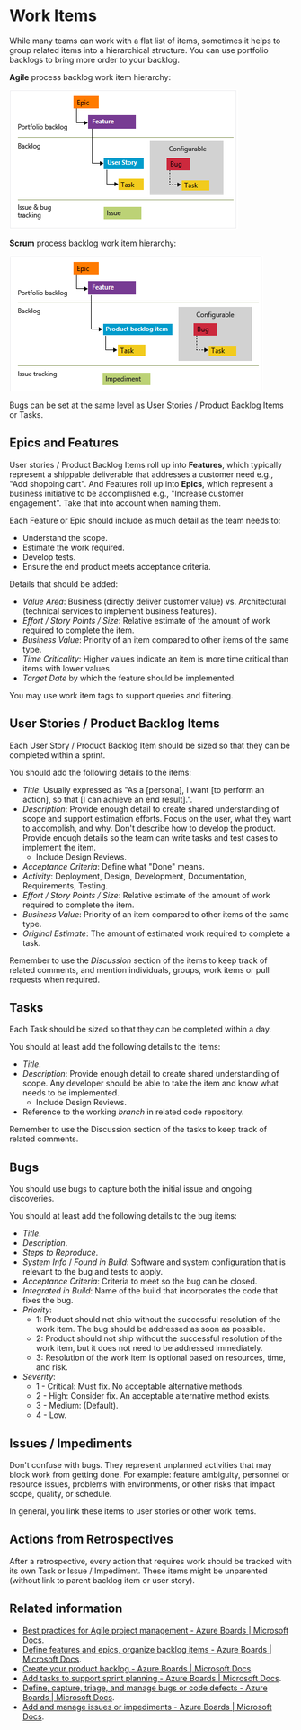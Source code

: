 # Work Items

While many teams can work with a flat list of items, sometimes it helps to group related items into a hierarchical structure. You can use portfolio backlogs to bring more order to your backlog.

**Agile** process backlog work item hierarchy:

![agile-artifacts](./images/agile_artifacts.png)

**Scrum** process backlog work item hierarchy:

![scrum-artifacts](./images/scrum_artifacts.png)

Bugs can be set at the same level as User Stories / Product Backlog Items or Tasks.

## Epics and Features

User stories / Product Backlog Items roll up into **Features**, which typically represent a shippable deliverable that addresses a customer need e.g., "Add shopping cart". And Features roll up into **Epics**, which represent a business initiative to be accomplished e.g., "Increase customer engagement". Take that into account when naming them.

Each Feature or Epic should include as much detail as the team needs to:

- Understand the scope.
- Estimate the work required.
- Develop tests.
- Ensure the end product meets acceptance criteria.

Details that should be added:

- *Value Area*: Business (directly deliver customer value) vs. Architectural (technical services to implement business features).
- *Effort / Story Points / Size*: Relative estimate of the amount of work required to complete the item.
- *Business Value*: Priority of an item compared to other items of the same type.
- *Time Criticality*: Higher values indicate an item is more time critical than items with lower values.
- *Target Date* by which the feature should be implemented.

You may use work item tags to support queries and filtering.

## User Stories / Product Backlog Items

Each User Story / Product Backlog Item should be sized so that they can be completed within a sprint.

You should add the following details to the items:

- *Title*: Usually expressed as "As a [persona], I want [to perform an action], so that [I can achieve an end result].".
- *Description*: Provide enough detail to create shared understanding of scope and support estimation efforts. Focus on the user, what they want to accomplish, and why. Don't describe how to develop the product. Provide enough details so the team can write tasks and test cases to implement the item.
  - Include Design Reviews.
- *Acceptance Criteria*: Define what "Done" means.
- *Activity*: Deployment, Design, Development, Documentation, Requirements, Testing.
- *Effort / Story Points / Size*: Relative estimate of the amount of work required to complete the item.
- *Business Value*: Priority of an item compared to other items of the same type.
- *Original Estimate*: The amount of estimated work required to complete a task.

Remember to use the *Discussion* section of the items to keep track of related comments, and mention individuals, groups, work items or pull requests when required.

## Tasks

Each Task should be sized so that they can be completed within a day.

You should at least add the following details to the items:

- *Title*.
- *Description*: Provide enough detail to create shared understanding of scope. Any developer should be able to take the item and know what needs to be implemented.
  - Include Design Reviews.
- Reference to the working *branch* in related code repository.

Remember to use the Discussion section of the tasks to keep track of related comments.

## Bugs

You should use bugs to capture both the initial issue and ongoing discoveries.

You should at least add the following details to the bug items:

- *Title*.
- *Description*.
- *Steps to Reproduce*.
- *System Info* / *Found in Build*: Software and system configuration that is relevant to the bug and tests to apply.
- *Acceptance Criteria*: Criteria to meet so the bug can be closed.
- *Integrated in Build*: Name of the build that incorporates the code that fixes the bug.
- *Priority*:
  - 1: Product should not ship without the successful resolution of the work item. The bug should be addressed as soon as possible.
  - 2: Product should not ship without the successful resolution of the work item, but it does not need to be addressed immediately.
  - 3: Resolution of the work item is optional based on resources, time, and risk.
- *Severity*:
  - 1 - Critical: Must fix. No acceptable alternative methods.
  - 2 - High: Consider fix. An acceptable alternative method exists.
  - 3 - Medium: (Default).
  - 4 - Low.

## Issues / Impediments

Don't confuse with bugs. They represent unplanned activities that may block work from getting done. For example: feature ambiguity, personnel or resource issues, problems with environments, or other risks that impact scope, quality, or schedule.

In general, you link these items to user stories or other work items.

## Actions from Retrospectives

After a retrospective, every action that requires work should be tracked with its own Task or Issue / Impediment. These items might be unparented (without link to parent backlog item or user story).

## Related information

- [Best practices for Agile project management - Azure Boards | Microsoft Docs](https://learn.microsoft.com/azure/devops/boards/best-practices-agile-project-management?view=azure-devops&tabs=agile-process).
- [Define features and epics, organize backlog items - Azure Boards | Microsoft Docs](https://learn.microsoft.com/azure/devops/boards/backlogs/define-features-epics?view=azure-devops&tabs=scrum-process).
- [Create your product backlog - Azure Boards | Microsoft Docs](https://learn.microsoft.com/azure/devops/boards/backlogs/create-your-backlog?view=azure-devops&tabs=agile-process).
- [Add tasks to support sprint planning - Azure Boards | Microsoft Docs](https://learn.microsoft.com/azure/devops/boards/sprints/add-tasks?view=azure-devops).
- [Define, capture, triage, and manage bugs or code defects - Azure Boards | Microsoft Docs](https://learn.microsoft.com/azure/devops/boards/backlogs/manage-bugs?view=azure-devops).
- [Add and manage issues or impediments - Azure Boards | Microsoft Docs](https://learn.microsoft.com/azure/devops/boards/backlogs/manage-issues-impediments?view=azure-devops).
